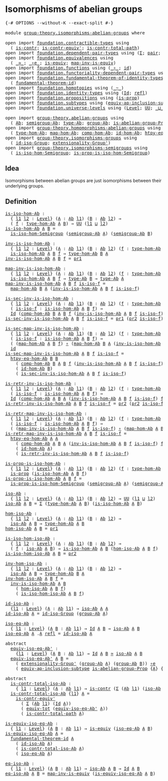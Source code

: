 # Isomorphisms of abelian groups

<pre class="Agda"><a id="43" class="Symbol">{-#</a> <a id="47" class="Keyword">OPTIONS</a> <a id="55" class="Pragma">--without-K</a> <a id="67" class="Pragma">--exact-split</a> <a id="81" class="Symbol">#-}</a>

<a id="86" class="Keyword">module</a> <a id="93" href="group-theory.isomorphisms-abelian-groups.html" class="Module">group-theory.isomorphisms-abelian-groups</a> <a id="134" class="Keyword">where</a>

<a id="141" class="Keyword">open</a> <a id="146" class="Keyword">import</a> <a id="153" href="foundation.contractible-types.html" class="Module">foundation.contractible-types</a> <a id="183" class="Keyword">using</a>
  <a id="191" class="Symbol">(</a> <a id="193" href="foundation-core.contractible-types.html#925" class="Function">is-contr</a><a id="201" class="Symbol">;</a> <a id="203" href="foundation-core.contractible-types.html#3739" class="Function">is-contr-equiv&#39;</a><a id="218" class="Symbol">;</a> <a id="220" href="foundation-core.contractible-types.html#1970" class="Function">is-contr-total-path</a><a id="239" class="Symbol">)</a>
<a id="241" class="Keyword">open</a> <a id="246" class="Keyword">import</a> <a id="253" href="foundation.dependent-pair-types.html" class="Module">foundation.dependent-pair-types</a> <a id="285" class="Keyword">using</a> <a id="291" class="Symbol">(</a><a id="292" href="foundation-core.dependent-pair-types.html#502" class="Record">Σ</a><a id="293" class="Symbol">;</a> <a id="295" href="foundation-core.dependent-pair-types.html#575" class="InductiveConstructor">pair</a><a id="299" class="Symbol">;</a> <a id="301" href="foundation-core.dependent-pair-types.html#592" class="Field">pr1</a><a id="304" class="Symbol">;</a> <a id="306" href="foundation-core.dependent-pair-types.html#604" class="Field">pr2</a><a id="309" class="Symbol">)</a>
<a id="311" class="Keyword">open</a> <a id="316" class="Keyword">import</a> <a id="323" href="foundation.equivalences.html" class="Module">foundation.equivalences</a> <a id="347" class="Keyword">using</a>
  <a id="355" class="Symbol">(</a> <a id="357" href="foundation-core.equivalences.html#1607" class="Function Operator">_≃_</a><a id="360" class="Symbol">;</a> <a id="362" href="foundation-core.equivalences.html#7855" class="Function Operator">_∘e_</a><a id="366" class="Symbol">;</a> <a id="368" href="foundation-core.equivalences.html#1542" class="Function">is-equiv</a><a id="376" class="Symbol">;</a> <a id="378" href="foundation-core.equivalences.html#4173" class="Function">map-inv-is-equiv</a><a id="394" class="Symbol">)</a>
<a id="396" class="Keyword">open</a> <a id="401" class="Keyword">import</a> <a id="408" href="foundation.functions.html" class="Module">foundation.functions</a> <a id="429" class="Keyword">using</a> <a id="435" class="Symbol">(</a><a id="436" href="foundation-core.functions.html#407" class="Function Operator">_∘_</a><a id="439" class="Symbol">;</a> <a id="441" href="foundation-core.functions.html#309" class="Function">id</a><a id="443" class="Symbol">)</a>
<a id="445" class="Keyword">open</a> <a id="450" class="Keyword">import</a> <a id="457" href="foundation.functoriality-dependent-pair-types.html" class="Module">foundation.functoriality-dependent-pair-types</a> <a id="503" class="Keyword">using</a> <a id="509" class="Symbol">(</a><a id="510" href="foundation-core.functoriality-dependent-pair-types.html#6804" class="Function">equiv-tot</a><a id="519" class="Symbol">)</a>
<a id="521" class="Keyword">open</a> <a id="526" class="Keyword">import</a> <a id="533" href="foundation.fundamental-theorem-of-identity-types.html" class="Module">foundation.fundamental-theorem-of-identity-types</a> <a id="582" class="Keyword">using</a>
  <a id="590" class="Symbol">(</a> <a id="592" href="foundation-core.fundamental-theorem-of-identity-types.html#1888" class="Function">fundamental-theorem-id</a><a id="614" class="Symbol">)</a>
<a id="616" class="Keyword">open</a> <a id="621" class="Keyword">import</a> <a id="628" href="foundation.homotopies.html" class="Module">foundation.homotopies</a> <a id="650" class="Keyword">using</a> <a id="656" class="Symbol">(</a><a id="657" href="foundation-core.homotopies.html#467" class="Function Operator">_~_</a><a id="660" class="Symbol">)</a>
<a id="662" class="Keyword">open</a> <a id="667" class="Keyword">import</a> <a id="674" href="foundation.identity-types.html" class="Module">foundation.identity-types</a> <a id="700" class="Keyword">using</a> <a id="706" class="Symbol">(</a><a id="707" href="foundation-core.identity-types.html#641" class="Datatype">Id</a><a id="709" class="Symbol">;</a> <a id="711" href="foundation-core.identity-types.html#694" class="InductiveConstructor">refl</a><a id="715" class="Symbol">)</a>
<a id="717" class="Keyword">open</a> <a id="722" class="Keyword">import</a> <a id="729" href="foundation.propositions.html" class="Module">foundation.propositions</a> <a id="753" class="Keyword">using</a> <a id="759" class="Symbol">(</a><a id="760" href="foundation-core.propositions.html#1246" class="Function">is-prop</a><a id="767" class="Symbol">)</a>
<a id="769" class="Keyword">open</a> <a id="774" class="Keyword">import</a> <a id="781" href="foundation.subtypes.html" class="Module">foundation.subtypes</a> <a id="801" class="Keyword">using</a> <a id="807" class="Symbol">(</a><a id="808" href="foundation-core.subtypes.html#4069" class="Function">equiv-ap-inclusion-subtype</a><a id="834" class="Symbol">)</a>
<a id="836" class="Keyword">open</a> <a id="841" class="Keyword">import</a> <a id="848" href="foundation.universe-levels.html" class="Module">foundation.universe-levels</a> <a id="875" class="Keyword">using</a> <a id="881" class="Symbol">(</a><a id="882" href="Agda.Primitive.html#597" class="Postulate">Level</a><a id="887" class="Symbol">;</a> <a id="889" href="foundation-core.universe-levels.html#222" class="Primitive">UU</a><a id="891" class="Symbol">;</a> <a id="893" href="Agda.Primitive.html#810" class="Primitive Operator">_⊔_</a><a id="896" class="Symbol">)</a>

<a id="899" class="Keyword">open</a> <a id="904" class="Keyword">import</a> <a id="911" href="group-theory.abelian-groups.html" class="Module">group-theory.abelian-groups</a> <a id="939" class="Keyword">using</a>
  <a id="947" class="Symbol">(</a> <a id="949" href="group-theory.abelian-groups.html#2453" class="Function">Ab</a><a id="951" class="Symbol">;</a> <a id="953" href="group-theory.abelian-groups.html#3587" class="Function">semigroup-Ab</a><a id="965" class="Symbol">;</a> <a id="967" href="group-theory.abelian-groups.html#2667" class="Function">type-Ab</a><a id="974" class="Symbol">;</a> <a id="976" href="group-theory.abelian-groups.html#2521" class="Function">group-Ab</a><a id="984" class="Symbol">;</a> <a id="986" href="group-theory.abelian-groups.html#1948" class="Function">is-abelian-group-Prop</a><a id="1007" class="Symbol">)</a>
<a id="1009" class="Keyword">open</a> <a id="1014" class="Keyword">import</a> <a id="1021" href="group-theory.homomorphisms-abelian-groups.html" class="Module">group-theory.homomorphisms-abelian-groups</a> <a id="1063" class="Keyword">using</a>
  <a id="1071" class="Symbol">(</a> <a id="1073" href="group-theory.homomorphisms-abelian-groups.html#1766" class="Function">type-hom-Ab</a><a id="1084" class="Symbol">;</a> <a id="1086" href="group-theory.homomorphisms-abelian-groups.html#1853" class="Function">map-hom-Ab</a><a id="1096" class="Symbol">;</a> <a id="1098" href="group-theory.homomorphisms-abelian-groups.html#4290" class="Function">comp-hom-Ab</a><a id="1109" class="Symbol">;</a> <a id="1111" href="group-theory.homomorphisms-abelian-groups.html#4134" class="Function">id-hom-Ab</a><a id="1120" class="Symbol">;</a> <a id="1122" href="group-theory.homomorphisms-abelian-groups.html#3137" class="Function">htpy-eq-hom-Ab</a><a id="1136" class="Symbol">)</a>
<a id="1138" class="Keyword">open</a> <a id="1143" class="Keyword">import</a> <a id="1150" href="group-theory.isomorphisms-groups.html" class="Module">group-theory.isomorphisms-groups</a> <a id="1183" class="Keyword">using</a>
  <a id="1191" class="Symbol">(</a> <a id="1193" href="group-theory.isomorphisms-groups.html#2647" class="Function">id-iso-Group</a><a id="1205" class="Symbol">;</a> <a id="1207" href="group-theory.isomorphisms-groups.html#3036" class="Function">extensionality-Group&#39;</a><a id="1228" class="Symbol">)</a>
<a id="1230" class="Keyword">open</a> <a id="1235" class="Keyword">import</a> <a id="1242" href="group-theory.isomorphisms-semigroups.html" class="Module">group-theory.isomorphisms-semigroups</a> <a id="1279" class="Keyword">using</a>
  <a id="1287" class="Symbol">(</a> <a id="1289" href="group-theory.isomorphisms-semigroups.html#1983" class="Function">is-iso-hom-Semigroup</a><a id="1309" class="Symbol">;</a> <a id="1311" href="group-theory.isomorphisms-semigroups.html#3620" class="Function">is-prop-is-iso-hom-Semigroup</a><a id="1339" class="Symbol">)</a>
</pre>
## Idea

Isomorphisms between abelian groups are just isomorphisms between their underlying groups.

## Definition

<pre class="Agda"><a id="is-iso-hom-Ab"></a><a id="1470" href="group-theory.isomorphisms-abelian-groups.html#1470" class="Function">is-iso-hom-Ab</a> <a id="1484" class="Symbol">:</a>
  <a id="1488" class="Symbol">{</a> <a id="1490" href="group-theory.isomorphisms-abelian-groups.html#1490" class="Bound">l1</a> <a id="1493" href="group-theory.isomorphisms-abelian-groups.html#1493" class="Bound">l2</a> <a id="1496" class="Symbol">:</a> <a id="1498" href="Agda.Primitive.html#597" class="Postulate">Level</a><a id="1503" class="Symbol">}</a> <a id="1505" class="Symbol">(</a><a id="1506" href="group-theory.isomorphisms-abelian-groups.html#1506" class="Bound">A</a> <a id="1508" class="Symbol">:</a> <a id="1510" href="group-theory.abelian-groups.html#2453" class="Function">Ab</a> <a id="1513" href="group-theory.isomorphisms-abelian-groups.html#1490" class="Bound">l1</a><a id="1515" class="Symbol">)</a> <a id="1517" class="Symbol">(</a><a id="1518" href="group-theory.isomorphisms-abelian-groups.html#1518" class="Bound">B</a> <a id="1520" class="Symbol">:</a> <a id="1522" href="group-theory.abelian-groups.html#2453" class="Function">Ab</a> <a id="1525" href="group-theory.isomorphisms-abelian-groups.html#1493" class="Bound">l2</a><a id="1527" class="Symbol">)</a> <a id="1529" class="Symbol">→</a>
  <a id="1533" class="Symbol">(</a> <a id="1535" href="group-theory.isomorphisms-abelian-groups.html#1535" class="Bound">f</a> <a id="1537" class="Symbol">:</a> <a id="1539" href="group-theory.homomorphisms-abelian-groups.html#1766" class="Function">type-hom-Ab</a> <a id="1551" href="group-theory.isomorphisms-abelian-groups.html#1506" class="Bound">A</a> <a id="1553" href="group-theory.isomorphisms-abelian-groups.html#1518" class="Bound">B</a><a id="1554" class="Symbol">)</a> <a id="1556" class="Symbol">→</a> <a id="1558" href="foundation-core.universe-levels.html#222" class="Primitive">UU</a> <a id="1561" class="Symbol">(</a><a id="1562" href="group-theory.isomorphisms-abelian-groups.html#1490" class="Bound">l1</a> <a id="1565" href="Agda.Primitive.html#810" class="Primitive Operator">⊔</a> <a id="1567" href="group-theory.isomorphisms-abelian-groups.html#1493" class="Bound">l2</a><a id="1569" class="Symbol">)</a>
<a id="1571" href="group-theory.isomorphisms-abelian-groups.html#1470" class="Function">is-iso-hom-Ab</a> <a id="1585" href="group-theory.isomorphisms-abelian-groups.html#1585" class="Bound">A</a> <a id="1587" href="group-theory.isomorphisms-abelian-groups.html#1587" class="Bound">B</a> <a id="1589" class="Symbol">=</a>
  <a id="1593" href="group-theory.isomorphisms-semigroups.html#1983" class="Function">is-iso-hom-Semigroup</a> <a id="1614" class="Symbol">(</a><a id="1615" href="group-theory.abelian-groups.html#3587" class="Function">semigroup-Ab</a> <a id="1628" href="group-theory.isomorphisms-abelian-groups.html#1585" class="Bound">A</a><a id="1629" class="Symbol">)</a> <a id="1631" class="Symbol">(</a><a id="1632" href="group-theory.abelian-groups.html#3587" class="Function">semigroup-Ab</a> <a id="1645" href="group-theory.isomorphisms-abelian-groups.html#1587" class="Bound">B</a><a id="1646" class="Symbol">)</a>

<a id="inv-is-iso-hom-Ab"></a><a id="1649" href="group-theory.isomorphisms-abelian-groups.html#1649" class="Function">inv-is-iso-hom-Ab</a> <a id="1667" class="Symbol">:</a>
  <a id="1671" class="Symbol">{</a> <a id="1673" href="group-theory.isomorphisms-abelian-groups.html#1673" class="Bound">l1</a> <a id="1676" href="group-theory.isomorphisms-abelian-groups.html#1676" class="Bound">l2</a> <a id="1679" class="Symbol">:</a> <a id="1681" href="Agda.Primitive.html#597" class="Postulate">Level</a><a id="1686" class="Symbol">}</a> <a id="1688" class="Symbol">(</a><a id="1689" href="group-theory.isomorphisms-abelian-groups.html#1689" class="Bound">A</a> <a id="1691" class="Symbol">:</a> <a id="1693" href="group-theory.abelian-groups.html#2453" class="Function">Ab</a> <a id="1696" href="group-theory.isomorphisms-abelian-groups.html#1673" class="Bound">l1</a><a id="1698" class="Symbol">)</a> <a id="1700" class="Symbol">(</a><a id="1701" href="group-theory.isomorphisms-abelian-groups.html#1701" class="Bound">B</a> <a id="1703" class="Symbol">:</a> <a id="1705" href="group-theory.abelian-groups.html#2453" class="Function">Ab</a> <a id="1708" href="group-theory.isomorphisms-abelian-groups.html#1676" class="Bound">l2</a><a id="1710" class="Symbol">)</a> <a id="1712" class="Symbol">(</a><a id="1713" href="group-theory.isomorphisms-abelian-groups.html#1713" class="Bound">f</a> <a id="1715" class="Symbol">:</a> <a id="1717" href="group-theory.homomorphisms-abelian-groups.html#1766" class="Function">type-hom-Ab</a> <a id="1729" href="group-theory.isomorphisms-abelian-groups.html#1689" class="Bound">A</a> <a id="1731" href="group-theory.isomorphisms-abelian-groups.html#1701" class="Bound">B</a><a id="1732" class="Symbol">)</a> <a id="1734" class="Symbol">→</a>
  <a id="1738" href="group-theory.isomorphisms-abelian-groups.html#1470" class="Function">is-iso-hom-Ab</a> <a id="1752" href="group-theory.isomorphisms-abelian-groups.html#1689" class="Bound">A</a> <a id="1754" href="group-theory.isomorphisms-abelian-groups.html#1701" class="Bound">B</a> <a id="1756" href="group-theory.isomorphisms-abelian-groups.html#1713" class="Bound">f</a> <a id="1758" class="Symbol">→</a> <a id="1760" href="group-theory.homomorphisms-abelian-groups.html#1766" class="Function">type-hom-Ab</a> <a id="1772" href="group-theory.isomorphisms-abelian-groups.html#1701" class="Bound">B</a> <a id="1774" href="group-theory.isomorphisms-abelian-groups.html#1689" class="Bound">A</a>
<a id="1776" href="group-theory.isomorphisms-abelian-groups.html#1649" class="Function">inv-is-iso-hom-Ab</a> <a id="1794" href="group-theory.isomorphisms-abelian-groups.html#1794" class="Bound">A</a> <a id="1796" href="group-theory.isomorphisms-abelian-groups.html#1796" class="Bound">B</a> <a id="1798" href="group-theory.isomorphisms-abelian-groups.html#1798" class="Bound">f</a> <a id="1800" class="Symbol">=</a> <a id="1802" href="foundation-core.dependent-pair-types.html#592" class="Field">pr1</a>

<a id="map-inv-is-iso-hom-Ab"></a><a id="1807" href="group-theory.isomorphisms-abelian-groups.html#1807" class="Function">map-inv-is-iso-hom-Ab</a> <a id="1829" class="Symbol">:</a>
  <a id="1833" class="Symbol">{</a> <a id="1835" href="group-theory.isomorphisms-abelian-groups.html#1835" class="Bound">l1</a> <a id="1838" href="group-theory.isomorphisms-abelian-groups.html#1838" class="Bound">l2</a> <a id="1841" class="Symbol">:</a> <a id="1843" href="Agda.Primitive.html#597" class="Postulate">Level</a><a id="1848" class="Symbol">}</a> <a id="1850" class="Symbol">(</a><a id="1851" href="group-theory.isomorphisms-abelian-groups.html#1851" class="Bound">A</a> <a id="1853" class="Symbol">:</a> <a id="1855" href="group-theory.abelian-groups.html#2453" class="Function">Ab</a> <a id="1858" href="group-theory.isomorphisms-abelian-groups.html#1835" class="Bound">l1</a><a id="1860" class="Symbol">)</a> <a id="1862" class="Symbol">(</a><a id="1863" href="group-theory.isomorphisms-abelian-groups.html#1863" class="Bound">B</a> <a id="1865" class="Symbol">:</a> <a id="1867" href="group-theory.abelian-groups.html#2453" class="Function">Ab</a> <a id="1870" href="group-theory.isomorphisms-abelian-groups.html#1838" class="Bound">l2</a><a id="1872" class="Symbol">)</a> <a id="1874" class="Symbol">(</a><a id="1875" href="group-theory.isomorphisms-abelian-groups.html#1875" class="Bound">f</a> <a id="1877" class="Symbol">:</a> <a id="1879" href="group-theory.homomorphisms-abelian-groups.html#1766" class="Function">type-hom-Ab</a> <a id="1891" href="group-theory.isomorphisms-abelian-groups.html#1851" class="Bound">A</a> <a id="1893" href="group-theory.isomorphisms-abelian-groups.html#1863" class="Bound">B</a><a id="1894" class="Symbol">)</a> <a id="1896" class="Symbol">→</a>
  <a id="1900" href="group-theory.isomorphisms-abelian-groups.html#1470" class="Function">is-iso-hom-Ab</a> <a id="1914" href="group-theory.isomorphisms-abelian-groups.html#1851" class="Bound">A</a> <a id="1916" href="group-theory.isomorphisms-abelian-groups.html#1863" class="Bound">B</a> <a id="1918" href="group-theory.isomorphisms-abelian-groups.html#1875" class="Bound">f</a> <a id="1920" class="Symbol">→</a> <a id="1922" href="group-theory.abelian-groups.html#2667" class="Function">type-Ab</a> <a id="1930" href="group-theory.isomorphisms-abelian-groups.html#1863" class="Bound">B</a> <a id="1932" class="Symbol">→</a> <a id="1934" href="group-theory.abelian-groups.html#2667" class="Function">type-Ab</a> <a id="1942" href="group-theory.isomorphisms-abelian-groups.html#1851" class="Bound">A</a>
<a id="1944" href="group-theory.isomorphisms-abelian-groups.html#1807" class="Function">map-inv-is-iso-hom-Ab</a> <a id="1966" href="group-theory.isomorphisms-abelian-groups.html#1966" class="Bound">A</a> <a id="1968" href="group-theory.isomorphisms-abelian-groups.html#1968" class="Bound">B</a> <a id="1970" href="group-theory.isomorphisms-abelian-groups.html#1970" class="Bound">f</a> <a id="1972" href="group-theory.isomorphisms-abelian-groups.html#1972" class="Bound">is-iso-f</a> <a id="1981" class="Symbol">=</a>
  <a id="1985" href="group-theory.homomorphisms-abelian-groups.html#1853" class="Function">map-hom-Ab</a> <a id="1996" href="group-theory.isomorphisms-abelian-groups.html#1968" class="Bound">B</a> <a id="1998" href="group-theory.isomorphisms-abelian-groups.html#1966" class="Bound">A</a> <a id="2000" class="Symbol">(</a><a id="2001" href="group-theory.isomorphisms-abelian-groups.html#1649" class="Function">inv-is-iso-hom-Ab</a> <a id="2019" href="group-theory.isomorphisms-abelian-groups.html#1966" class="Bound">A</a> <a id="2021" href="group-theory.isomorphisms-abelian-groups.html#1968" class="Bound">B</a> <a id="2023" href="group-theory.isomorphisms-abelian-groups.html#1970" class="Bound">f</a> <a id="2025" href="group-theory.isomorphisms-abelian-groups.html#1972" class="Bound">is-iso-f</a><a id="2033" class="Symbol">)</a>

<a id="is-sec-inv-is-iso-hom-Ab"></a><a id="2036" href="group-theory.isomorphisms-abelian-groups.html#2036" class="Function">is-sec-inv-is-iso-hom-Ab</a> <a id="2061" class="Symbol">:</a>
  <a id="2065" class="Symbol">{</a> <a id="2067" href="group-theory.isomorphisms-abelian-groups.html#2067" class="Bound">l1</a> <a id="2070" href="group-theory.isomorphisms-abelian-groups.html#2070" class="Bound">l2</a> <a id="2073" class="Symbol">:</a> <a id="2075" href="Agda.Primitive.html#597" class="Postulate">Level</a><a id="2080" class="Symbol">}</a> <a id="2082" class="Symbol">(</a><a id="2083" href="group-theory.isomorphisms-abelian-groups.html#2083" class="Bound">A</a> <a id="2085" class="Symbol">:</a> <a id="2087" href="group-theory.abelian-groups.html#2453" class="Function">Ab</a> <a id="2090" href="group-theory.isomorphisms-abelian-groups.html#2067" class="Bound">l1</a><a id="2092" class="Symbol">)</a> <a id="2094" class="Symbol">(</a><a id="2095" href="group-theory.isomorphisms-abelian-groups.html#2095" class="Bound">B</a> <a id="2097" class="Symbol">:</a> <a id="2099" href="group-theory.abelian-groups.html#2453" class="Function">Ab</a> <a id="2102" href="group-theory.isomorphisms-abelian-groups.html#2070" class="Bound">l2</a><a id="2104" class="Symbol">)</a> <a id="2106" class="Symbol">(</a><a id="2107" href="group-theory.isomorphisms-abelian-groups.html#2107" class="Bound">f</a> <a id="2109" class="Symbol">:</a> <a id="2111" href="group-theory.homomorphisms-abelian-groups.html#1766" class="Function">type-hom-Ab</a> <a id="2123" href="group-theory.isomorphisms-abelian-groups.html#2083" class="Bound">A</a> <a id="2125" href="group-theory.isomorphisms-abelian-groups.html#2095" class="Bound">B</a><a id="2126" class="Symbol">)</a> <a id="2128" class="Symbol">→</a>
  <a id="2132" class="Symbol">(</a> <a id="2134" href="group-theory.isomorphisms-abelian-groups.html#2134" class="Bound">is-iso-f</a> <a id="2143" class="Symbol">:</a> <a id="2145" href="group-theory.isomorphisms-abelian-groups.html#1470" class="Function">is-iso-hom-Ab</a> <a id="2159" href="group-theory.isomorphisms-abelian-groups.html#2083" class="Bound">A</a> <a id="2161" href="group-theory.isomorphisms-abelian-groups.html#2095" class="Bound">B</a> <a id="2163" href="group-theory.isomorphisms-abelian-groups.html#2107" class="Bound">f</a><a id="2164" class="Symbol">)</a> <a id="2166" class="Symbol">→</a>
  <a id="2170" href="foundation-core.identity-types.html#641" class="Datatype">Id</a> <a id="2173" class="Symbol">(</a><a id="2174" href="group-theory.homomorphisms-abelian-groups.html#4290" class="Function">comp-hom-Ab</a> <a id="2186" href="group-theory.isomorphisms-abelian-groups.html#2095" class="Bound">B</a> <a id="2188" href="group-theory.isomorphisms-abelian-groups.html#2083" class="Bound">A</a> <a id="2190" href="group-theory.isomorphisms-abelian-groups.html#2095" class="Bound">B</a> <a id="2192" href="group-theory.isomorphisms-abelian-groups.html#2107" class="Bound">f</a> <a id="2194" class="Symbol">(</a><a id="2195" href="group-theory.isomorphisms-abelian-groups.html#1649" class="Function">inv-is-iso-hom-Ab</a> <a id="2213" href="group-theory.isomorphisms-abelian-groups.html#2083" class="Bound">A</a> <a id="2215" href="group-theory.isomorphisms-abelian-groups.html#2095" class="Bound">B</a> <a id="2217" href="group-theory.isomorphisms-abelian-groups.html#2107" class="Bound">f</a> <a id="2219" href="group-theory.isomorphisms-abelian-groups.html#2134" class="Bound">is-iso-f</a><a id="2227" class="Symbol">))</a> <a id="2230" class="Symbol">(</a><a id="2231" href="group-theory.homomorphisms-abelian-groups.html#4134" class="Function">id-hom-Ab</a> <a id="2241" href="group-theory.isomorphisms-abelian-groups.html#2095" class="Bound">B</a><a id="2242" class="Symbol">)</a>
<a id="2244" href="group-theory.isomorphisms-abelian-groups.html#2036" class="Function">is-sec-inv-is-iso-hom-Ab</a> <a id="2269" href="group-theory.isomorphisms-abelian-groups.html#2269" class="Bound">A</a> <a id="2271" href="group-theory.isomorphisms-abelian-groups.html#2271" class="Bound">B</a> <a id="2273" href="group-theory.isomorphisms-abelian-groups.html#2273" class="Bound">f</a> <a id="2275" href="group-theory.isomorphisms-abelian-groups.html#2275" class="Bound">is-iso-f</a> <a id="2284" class="Symbol">=</a> <a id="2286" href="foundation-core.dependent-pair-types.html#592" class="Field">pr1</a> <a id="2290" class="Symbol">(</a><a id="2291" href="foundation-core.dependent-pair-types.html#604" class="Field">pr2</a> <a id="2295" href="group-theory.isomorphisms-abelian-groups.html#2275" class="Bound">is-iso-f</a><a id="2303" class="Symbol">)</a>

<a id="is-sec-map-inv-is-iso-hom-Ab"></a><a id="2306" href="group-theory.isomorphisms-abelian-groups.html#2306" class="Function">is-sec-map-inv-is-iso-hom-Ab</a> <a id="2335" class="Symbol">:</a>
  <a id="2339" class="Symbol">{</a> <a id="2341" href="group-theory.isomorphisms-abelian-groups.html#2341" class="Bound">l1</a> <a id="2344" href="group-theory.isomorphisms-abelian-groups.html#2344" class="Bound">l2</a> <a id="2347" class="Symbol">:</a> <a id="2349" href="Agda.Primitive.html#597" class="Postulate">Level</a><a id="2354" class="Symbol">}</a> <a id="2356" class="Symbol">(</a><a id="2357" href="group-theory.isomorphisms-abelian-groups.html#2357" class="Bound">A</a> <a id="2359" class="Symbol">:</a> <a id="2361" href="group-theory.abelian-groups.html#2453" class="Function">Ab</a> <a id="2364" href="group-theory.isomorphisms-abelian-groups.html#2341" class="Bound">l1</a><a id="2366" class="Symbol">)</a> <a id="2368" class="Symbol">(</a><a id="2369" href="group-theory.isomorphisms-abelian-groups.html#2369" class="Bound">B</a> <a id="2371" class="Symbol">:</a> <a id="2373" href="group-theory.abelian-groups.html#2453" class="Function">Ab</a> <a id="2376" href="group-theory.isomorphisms-abelian-groups.html#2344" class="Bound">l2</a><a id="2378" class="Symbol">)</a> <a id="2380" class="Symbol">(</a><a id="2381" href="group-theory.isomorphisms-abelian-groups.html#2381" class="Bound">f</a> <a id="2383" class="Symbol">:</a> <a id="2385" href="group-theory.homomorphisms-abelian-groups.html#1766" class="Function">type-hom-Ab</a> <a id="2397" href="group-theory.isomorphisms-abelian-groups.html#2357" class="Bound">A</a> <a id="2399" href="group-theory.isomorphisms-abelian-groups.html#2369" class="Bound">B</a><a id="2400" class="Symbol">)</a> <a id="2402" class="Symbol">→</a>
  <a id="2406" class="Symbol">(</a> <a id="2408" href="group-theory.isomorphisms-abelian-groups.html#2408" class="Bound">is-iso-f</a> <a id="2417" class="Symbol">:</a> <a id="2419" href="group-theory.isomorphisms-abelian-groups.html#1470" class="Function">is-iso-hom-Ab</a> <a id="2433" href="group-theory.isomorphisms-abelian-groups.html#2357" class="Bound">A</a> <a id="2435" href="group-theory.isomorphisms-abelian-groups.html#2369" class="Bound">B</a> <a id="2437" href="group-theory.isomorphisms-abelian-groups.html#2381" class="Bound">f</a><a id="2438" class="Symbol">)</a> <a id="2440" class="Symbol">→</a>
  <a id="2444" class="Symbol">(</a> <a id="2446" class="Symbol">(</a><a id="2447" href="group-theory.homomorphisms-abelian-groups.html#1853" class="Function">map-hom-Ab</a> <a id="2458" href="group-theory.isomorphisms-abelian-groups.html#2357" class="Bound">A</a> <a id="2460" href="group-theory.isomorphisms-abelian-groups.html#2369" class="Bound">B</a> <a id="2462" href="group-theory.isomorphisms-abelian-groups.html#2381" class="Bound">f</a><a id="2463" class="Symbol">)</a> <a id="2465" href="foundation-core.functions.html#407" class="Function Operator">∘</a> <a id="2467" class="Symbol">(</a><a id="2468" href="group-theory.homomorphisms-abelian-groups.html#1853" class="Function">map-hom-Ab</a> <a id="2479" href="group-theory.isomorphisms-abelian-groups.html#2369" class="Bound">B</a> <a id="2481" href="group-theory.isomorphisms-abelian-groups.html#2357" class="Bound">A</a> <a id="2483" class="Symbol">(</a><a id="2484" href="group-theory.isomorphisms-abelian-groups.html#1649" class="Function">inv-is-iso-hom-Ab</a> <a id="2502" href="group-theory.isomorphisms-abelian-groups.html#2357" class="Bound">A</a> <a id="2504" href="group-theory.isomorphisms-abelian-groups.html#2369" class="Bound">B</a> <a id="2506" href="group-theory.isomorphisms-abelian-groups.html#2381" class="Bound">f</a> <a id="2508" href="group-theory.isomorphisms-abelian-groups.html#2408" class="Bound">is-iso-f</a><a id="2516" class="Symbol">)))</a> <a id="2520" href="foundation-core.homotopies.html#467" class="Function Operator">~</a>
  <a id="2524" href="foundation-core.functions.html#309" class="Function">id</a>
<a id="2527" href="group-theory.isomorphisms-abelian-groups.html#2306" class="Function">is-sec-map-inv-is-iso-hom-Ab</a> <a id="2556" href="group-theory.isomorphisms-abelian-groups.html#2556" class="Bound">A</a> <a id="2558" href="group-theory.isomorphisms-abelian-groups.html#2558" class="Bound">B</a> <a id="2560" href="group-theory.isomorphisms-abelian-groups.html#2560" class="Bound">f</a> <a id="2562" href="group-theory.isomorphisms-abelian-groups.html#2562" class="Bound">is-iso-f</a> <a id="2571" class="Symbol">=</a>
  <a id="2575" href="group-theory.homomorphisms-abelian-groups.html#3137" class="Function">htpy-eq-hom-Ab</a> <a id="2590" href="group-theory.isomorphisms-abelian-groups.html#2558" class="Bound">B</a> <a id="2592" href="group-theory.isomorphisms-abelian-groups.html#2558" class="Bound">B</a>
    <a id="2598" class="Symbol">(</a> <a id="2600" href="group-theory.homomorphisms-abelian-groups.html#4290" class="Function">comp-hom-Ab</a> <a id="2612" href="group-theory.isomorphisms-abelian-groups.html#2558" class="Bound">B</a> <a id="2614" href="group-theory.isomorphisms-abelian-groups.html#2556" class="Bound">A</a> <a id="2616" href="group-theory.isomorphisms-abelian-groups.html#2558" class="Bound">B</a> <a id="2618" href="group-theory.isomorphisms-abelian-groups.html#2560" class="Bound">f</a> <a id="2620" class="Symbol">(</a><a id="2621" href="group-theory.isomorphisms-abelian-groups.html#1649" class="Function">inv-is-iso-hom-Ab</a> <a id="2639" href="group-theory.isomorphisms-abelian-groups.html#2556" class="Bound">A</a> <a id="2641" href="group-theory.isomorphisms-abelian-groups.html#2558" class="Bound">B</a> <a id="2643" href="group-theory.isomorphisms-abelian-groups.html#2560" class="Bound">f</a> <a id="2645" href="group-theory.isomorphisms-abelian-groups.html#2562" class="Bound">is-iso-f</a><a id="2653" class="Symbol">))</a>
    <a id="2660" class="Symbol">(</a> <a id="2662" href="group-theory.homomorphisms-abelian-groups.html#4134" class="Function">id-hom-Ab</a> <a id="2672" href="group-theory.isomorphisms-abelian-groups.html#2558" class="Bound">B</a><a id="2673" class="Symbol">)</a>
    <a id="2679" class="Symbol">(</a> <a id="2681" href="group-theory.isomorphisms-abelian-groups.html#2036" class="Function">is-sec-inv-is-iso-hom-Ab</a> <a id="2706" href="group-theory.isomorphisms-abelian-groups.html#2556" class="Bound">A</a> <a id="2708" href="group-theory.isomorphisms-abelian-groups.html#2558" class="Bound">B</a> <a id="2710" href="group-theory.isomorphisms-abelian-groups.html#2560" class="Bound">f</a> <a id="2712" href="group-theory.isomorphisms-abelian-groups.html#2562" class="Bound">is-iso-f</a><a id="2720" class="Symbol">)</a>

<a id="is-retr-inv-is-iso-hom-Ab"></a><a id="2723" href="group-theory.isomorphisms-abelian-groups.html#2723" class="Function">is-retr-inv-is-iso-hom-Ab</a> <a id="2749" class="Symbol">:</a>
  <a id="2753" class="Symbol">{</a> <a id="2755" href="group-theory.isomorphisms-abelian-groups.html#2755" class="Bound">l1</a> <a id="2758" href="group-theory.isomorphisms-abelian-groups.html#2758" class="Bound">l2</a> <a id="2761" class="Symbol">:</a> <a id="2763" href="Agda.Primitive.html#597" class="Postulate">Level</a><a id="2768" class="Symbol">}</a> <a id="2770" class="Symbol">(</a><a id="2771" href="group-theory.isomorphisms-abelian-groups.html#2771" class="Bound">A</a> <a id="2773" class="Symbol">:</a> <a id="2775" href="group-theory.abelian-groups.html#2453" class="Function">Ab</a> <a id="2778" href="group-theory.isomorphisms-abelian-groups.html#2755" class="Bound">l1</a><a id="2780" class="Symbol">)</a> <a id="2782" class="Symbol">(</a><a id="2783" href="group-theory.isomorphisms-abelian-groups.html#2783" class="Bound">B</a> <a id="2785" class="Symbol">:</a> <a id="2787" href="group-theory.abelian-groups.html#2453" class="Function">Ab</a> <a id="2790" href="group-theory.isomorphisms-abelian-groups.html#2758" class="Bound">l2</a><a id="2792" class="Symbol">)</a> <a id="2794" class="Symbol">(</a><a id="2795" href="group-theory.isomorphisms-abelian-groups.html#2795" class="Bound">f</a> <a id="2797" class="Symbol">:</a> <a id="2799" href="group-theory.homomorphisms-abelian-groups.html#1766" class="Function">type-hom-Ab</a> <a id="2811" href="group-theory.isomorphisms-abelian-groups.html#2771" class="Bound">A</a> <a id="2813" href="group-theory.isomorphisms-abelian-groups.html#2783" class="Bound">B</a><a id="2814" class="Symbol">)</a> <a id="2816" class="Symbol">→</a>
  <a id="2820" class="Symbol">(</a> <a id="2822" href="group-theory.isomorphisms-abelian-groups.html#2822" class="Bound">is-iso-f</a> <a id="2831" class="Symbol">:</a> <a id="2833" href="group-theory.isomorphisms-abelian-groups.html#1470" class="Function">is-iso-hom-Ab</a> <a id="2847" href="group-theory.isomorphisms-abelian-groups.html#2771" class="Bound">A</a> <a id="2849" href="group-theory.isomorphisms-abelian-groups.html#2783" class="Bound">B</a> <a id="2851" href="group-theory.isomorphisms-abelian-groups.html#2795" class="Bound">f</a><a id="2852" class="Symbol">)</a> <a id="2854" class="Symbol">→</a>
  <a id="2858" href="foundation-core.identity-types.html#641" class="Datatype">Id</a> <a id="2861" class="Symbol">(</a><a id="2862" href="group-theory.homomorphisms-abelian-groups.html#4290" class="Function">comp-hom-Ab</a> <a id="2874" href="group-theory.isomorphisms-abelian-groups.html#2771" class="Bound">A</a> <a id="2876" href="group-theory.isomorphisms-abelian-groups.html#2783" class="Bound">B</a> <a id="2878" href="group-theory.isomorphisms-abelian-groups.html#2771" class="Bound">A</a> <a id="2880" class="Symbol">(</a><a id="2881" href="group-theory.isomorphisms-abelian-groups.html#1649" class="Function">inv-is-iso-hom-Ab</a> <a id="2899" href="group-theory.isomorphisms-abelian-groups.html#2771" class="Bound">A</a> <a id="2901" href="group-theory.isomorphisms-abelian-groups.html#2783" class="Bound">B</a> <a id="2903" href="group-theory.isomorphisms-abelian-groups.html#2795" class="Bound">f</a> <a id="2905" href="group-theory.isomorphisms-abelian-groups.html#2822" class="Bound">is-iso-f</a><a id="2913" class="Symbol">)</a> <a id="2915" href="group-theory.isomorphisms-abelian-groups.html#2795" class="Bound">f</a><a id="2916" class="Symbol">)</a> <a id="2918" class="Symbol">(</a><a id="2919" href="group-theory.homomorphisms-abelian-groups.html#4134" class="Function">id-hom-Ab</a> <a id="2929" href="group-theory.isomorphisms-abelian-groups.html#2771" class="Bound">A</a><a id="2930" class="Symbol">)</a>
<a id="2932" href="group-theory.isomorphisms-abelian-groups.html#2723" class="Function">is-retr-inv-is-iso-hom-Ab</a> <a id="2958" href="group-theory.isomorphisms-abelian-groups.html#2958" class="Bound">A</a> <a id="2960" href="group-theory.isomorphisms-abelian-groups.html#2960" class="Bound">B</a> <a id="2962" href="group-theory.isomorphisms-abelian-groups.html#2962" class="Bound">f</a> <a id="2964" href="group-theory.isomorphisms-abelian-groups.html#2964" class="Bound">is-iso-f</a> <a id="2973" class="Symbol">=</a> <a id="2975" href="foundation-core.dependent-pair-types.html#604" class="Field">pr2</a> <a id="2979" class="Symbol">(</a><a id="2980" href="foundation-core.dependent-pair-types.html#604" class="Field">pr2</a> <a id="2984" href="group-theory.isomorphisms-abelian-groups.html#2964" class="Bound">is-iso-f</a><a id="2992" class="Symbol">)</a>

<a id="is-retr-map-inv-is-iso-hom-Ab"></a><a id="2995" href="group-theory.isomorphisms-abelian-groups.html#2995" class="Function">is-retr-map-inv-is-iso-hom-Ab</a> <a id="3025" class="Symbol">:</a>
  <a id="3029" class="Symbol">{</a> <a id="3031" href="group-theory.isomorphisms-abelian-groups.html#3031" class="Bound">l1</a> <a id="3034" href="group-theory.isomorphisms-abelian-groups.html#3034" class="Bound">l2</a> <a id="3037" class="Symbol">:</a> <a id="3039" href="Agda.Primitive.html#597" class="Postulate">Level</a><a id="3044" class="Symbol">}</a> <a id="3046" class="Symbol">(</a><a id="3047" href="group-theory.isomorphisms-abelian-groups.html#3047" class="Bound">A</a> <a id="3049" class="Symbol">:</a> <a id="3051" href="group-theory.abelian-groups.html#2453" class="Function">Ab</a> <a id="3054" href="group-theory.isomorphisms-abelian-groups.html#3031" class="Bound">l1</a><a id="3056" class="Symbol">)</a> <a id="3058" class="Symbol">(</a><a id="3059" href="group-theory.isomorphisms-abelian-groups.html#3059" class="Bound">B</a> <a id="3061" class="Symbol">:</a> <a id="3063" href="group-theory.abelian-groups.html#2453" class="Function">Ab</a> <a id="3066" href="group-theory.isomorphisms-abelian-groups.html#3034" class="Bound">l2</a><a id="3068" class="Symbol">)</a> <a id="3070" class="Symbol">(</a><a id="3071" href="group-theory.isomorphisms-abelian-groups.html#3071" class="Bound">f</a> <a id="3073" class="Symbol">:</a> <a id="3075" href="group-theory.homomorphisms-abelian-groups.html#1766" class="Function">type-hom-Ab</a> <a id="3087" href="group-theory.isomorphisms-abelian-groups.html#3047" class="Bound">A</a> <a id="3089" href="group-theory.isomorphisms-abelian-groups.html#3059" class="Bound">B</a><a id="3090" class="Symbol">)</a> <a id="3092" class="Symbol">→</a>
  <a id="3096" class="Symbol">(</a> <a id="3098" href="group-theory.isomorphisms-abelian-groups.html#3098" class="Bound">is-iso-f</a> <a id="3107" class="Symbol">:</a> <a id="3109" href="group-theory.isomorphisms-abelian-groups.html#1470" class="Function">is-iso-hom-Ab</a> <a id="3123" href="group-theory.isomorphisms-abelian-groups.html#3047" class="Bound">A</a> <a id="3125" href="group-theory.isomorphisms-abelian-groups.html#3059" class="Bound">B</a> <a id="3127" href="group-theory.isomorphisms-abelian-groups.html#3071" class="Bound">f</a><a id="3128" class="Symbol">)</a> <a id="3130" class="Symbol">→</a>
  <a id="3134" class="Symbol">(</a> <a id="3136" class="Symbol">(</a><a id="3137" href="group-theory.isomorphisms-abelian-groups.html#1807" class="Function">map-inv-is-iso-hom-Ab</a> <a id="3159" href="group-theory.isomorphisms-abelian-groups.html#3047" class="Bound">A</a> <a id="3161" href="group-theory.isomorphisms-abelian-groups.html#3059" class="Bound">B</a> <a id="3163" href="group-theory.isomorphisms-abelian-groups.html#3071" class="Bound">f</a> <a id="3165" href="group-theory.isomorphisms-abelian-groups.html#3098" class="Bound">is-iso-f</a><a id="3173" class="Symbol">)</a> <a id="3175" href="foundation-core.functions.html#407" class="Function Operator">∘</a> <a id="3177" class="Symbol">(</a><a id="3178" href="group-theory.homomorphisms-abelian-groups.html#1853" class="Function">map-hom-Ab</a> <a id="3189" href="group-theory.isomorphisms-abelian-groups.html#3047" class="Bound">A</a> <a id="3191" href="group-theory.isomorphisms-abelian-groups.html#3059" class="Bound">B</a> <a id="3193" href="group-theory.isomorphisms-abelian-groups.html#3071" class="Bound">f</a><a id="3194" class="Symbol">))</a> <a id="3197" href="foundation-core.homotopies.html#467" class="Function Operator">~</a> <a id="3199" href="foundation-core.functions.html#309" class="Function">id</a>
<a id="3202" href="group-theory.isomorphisms-abelian-groups.html#2995" class="Function">is-retr-map-inv-is-iso-hom-Ab</a> <a id="3232" href="group-theory.isomorphisms-abelian-groups.html#3232" class="Bound">A</a> <a id="3234" href="group-theory.isomorphisms-abelian-groups.html#3234" class="Bound">B</a> <a id="3236" href="group-theory.isomorphisms-abelian-groups.html#3236" class="Bound">f</a> <a id="3238" href="group-theory.isomorphisms-abelian-groups.html#3238" class="Bound">is-iso-f</a> <a id="3247" class="Symbol">=</a>
  <a id="3251" href="group-theory.homomorphisms-abelian-groups.html#3137" class="Function">htpy-eq-hom-Ab</a> <a id="3266" href="group-theory.isomorphisms-abelian-groups.html#3232" class="Bound">A</a> <a id="3268" href="group-theory.isomorphisms-abelian-groups.html#3232" class="Bound">A</a>
    <a id="3274" class="Symbol">(</a> <a id="3276" href="group-theory.homomorphisms-abelian-groups.html#4290" class="Function">comp-hom-Ab</a> <a id="3288" href="group-theory.isomorphisms-abelian-groups.html#3232" class="Bound">A</a> <a id="3290" href="group-theory.isomorphisms-abelian-groups.html#3234" class="Bound">B</a> <a id="3292" href="group-theory.isomorphisms-abelian-groups.html#3232" class="Bound">A</a> <a id="3294" class="Symbol">(</a><a id="3295" href="group-theory.isomorphisms-abelian-groups.html#1649" class="Function">inv-is-iso-hom-Ab</a> <a id="3313" href="group-theory.isomorphisms-abelian-groups.html#3232" class="Bound">A</a> <a id="3315" href="group-theory.isomorphisms-abelian-groups.html#3234" class="Bound">B</a> <a id="3317" href="group-theory.isomorphisms-abelian-groups.html#3236" class="Bound">f</a> <a id="3319" href="group-theory.isomorphisms-abelian-groups.html#3238" class="Bound">is-iso-f</a><a id="3327" class="Symbol">)</a> <a id="3329" href="group-theory.isomorphisms-abelian-groups.html#3236" class="Bound">f</a><a id="3330" class="Symbol">)</a>
    <a id="3336" class="Symbol">(</a> <a id="3338" href="group-theory.homomorphisms-abelian-groups.html#4134" class="Function">id-hom-Ab</a> <a id="3348" href="group-theory.isomorphisms-abelian-groups.html#3232" class="Bound">A</a><a id="3349" class="Symbol">)</a>
    <a id="3355" class="Symbol">(</a> <a id="3357" href="group-theory.isomorphisms-abelian-groups.html#2723" class="Function">is-retr-inv-is-iso-hom-Ab</a> <a id="3383" href="group-theory.isomorphisms-abelian-groups.html#3232" class="Bound">A</a> <a id="3385" href="group-theory.isomorphisms-abelian-groups.html#3234" class="Bound">B</a> <a id="3387" href="group-theory.isomorphisms-abelian-groups.html#3236" class="Bound">f</a> <a id="3389" href="group-theory.isomorphisms-abelian-groups.html#3238" class="Bound">is-iso-f</a><a id="3397" class="Symbol">)</a>

<a id="is-prop-is-iso-hom-Ab"></a><a id="3400" href="group-theory.isomorphisms-abelian-groups.html#3400" class="Function">is-prop-is-iso-hom-Ab</a> <a id="3422" class="Symbol">:</a>
  <a id="3426" class="Symbol">{</a> <a id="3428" href="group-theory.isomorphisms-abelian-groups.html#3428" class="Bound">l1</a> <a id="3431" href="group-theory.isomorphisms-abelian-groups.html#3431" class="Bound">l2</a> <a id="3434" class="Symbol">:</a> <a id="3436" href="Agda.Primitive.html#597" class="Postulate">Level</a><a id="3441" class="Symbol">}</a> <a id="3443" class="Symbol">(</a><a id="3444" href="group-theory.isomorphisms-abelian-groups.html#3444" class="Bound">A</a> <a id="3446" class="Symbol">:</a> <a id="3448" href="group-theory.abelian-groups.html#2453" class="Function">Ab</a> <a id="3451" href="group-theory.isomorphisms-abelian-groups.html#3428" class="Bound">l1</a><a id="3453" class="Symbol">)</a> <a id="3455" class="Symbol">(</a><a id="3456" href="group-theory.isomorphisms-abelian-groups.html#3456" class="Bound">B</a> <a id="3458" class="Symbol">:</a> <a id="3460" href="group-theory.abelian-groups.html#2453" class="Function">Ab</a> <a id="3463" href="group-theory.isomorphisms-abelian-groups.html#3431" class="Bound">l2</a><a id="3465" class="Symbol">)</a> <a id="3467" class="Symbol">(</a><a id="3468" href="group-theory.isomorphisms-abelian-groups.html#3468" class="Bound">f</a> <a id="3470" class="Symbol">:</a> <a id="3472" href="group-theory.homomorphisms-abelian-groups.html#1766" class="Function">type-hom-Ab</a> <a id="3484" href="group-theory.isomorphisms-abelian-groups.html#3444" class="Bound">A</a> <a id="3486" href="group-theory.isomorphisms-abelian-groups.html#3456" class="Bound">B</a><a id="3487" class="Symbol">)</a> <a id="3489" class="Symbol">→</a>
  <a id="3493" href="foundation-core.propositions.html#1246" class="Function">is-prop</a> <a id="3501" class="Symbol">(</a><a id="3502" href="group-theory.isomorphisms-abelian-groups.html#1470" class="Function">is-iso-hom-Ab</a> <a id="3516" href="group-theory.isomorphisms-abelian-groups.html#3444" class="Bound">A</a> <a id="3518" href="group-theory.isomorphisms-abelian-groups.html#3456" class="Bound">B</a> <a id="3520" href="group-theory.isomorphisms-abelian-groups.html#3468" class="Bound">f</a><a id="3521" class="Symbol">)</a>
<a id="3523" href="group-theory.isomorphisms-abelian-groups.html#3400" class="Function">is-prop-is-iso-hom-Ab</a> <a id="3545" href="group-theory.isomorphisms-abelian-groups.html#3545" class="Bound">A</a> <a id="3547" href="group-theory.isomorphisms-abelian-groups.html#3547" class="Bound">B</a> <a id="3549" href="group-theory.isomorphisms-abelian-groups.html#3549" class="Bound">f</a> <a id="3551" class="Symbol">=</a>
  <a id="3555" href="group-theory.isomorphisms-semigroups.html#3620" class="Function">is-prop-is-iso-hom-Semigroup</a> <a id="3584" class="Symbol">(</a><a id="3585" href="group-theory.abelian-groups.html#3587" class="Function">semigroup-Ab</a> <a id="3598" href="group-theory.isomorphisms-abelian-groups.html#3545" class="Bound">A</a><a id="3599" class="Symbol">)</a> <a id="3601" class="Symbol">(</a><a id="3602" href="group-theory.abelian-groups.html#3587" class="Function">semigroup-Ab</a> <a id="3615" href="group-theory.isomorphisms-abelian-groups.html#3547" class="Bound">B</a><a id="3616" class="Symbol">)</a> <a id="3618" href="group-theory.isomorphisms-abelian-groups.html#3549" class="Bound">f</a>

<a id="iso-Ab"></a><a id="3621" href="group-theory.isomorphisms-abelian-groups.html#3621" class="Function">iso-Ab</a> <a id="3628" class="Symbol">:</a>
  <a id="3632" class="Symbol">{</a> <a id="3634" href="group-theory.isomorphisms-abelian-groups.html#3634" class="Bound">l1</a> <a id="3637" href="group-theory.isomorphisms-abelian-groups.html#3637" class="Bound">l2</a> <a id="3640" class="Symbol">:</a> <a id="3642" href="Agda.Primitive.html#597" class="Postulate">Level</a><a id="3647" class="Symbol">}</a> <a id="3649" class="Symbol">(</a><a id="3650" href="group-theory.isomorphisms-abelian-groups.html#3650" class="Bound">A</a> <a id="3652" class="Symbol">:</a> <a id="3654" href="group-theory.abelian-groups.html#2453" class="Function">Ab</a> <a id="3657" href="group-theory.isomorphisms-abelian-groups.html#3634" class="Bound">l1</a><a id="3659" class="Symbol">)</a> <a id="3661" class="Symbol">(</a><a id="3662" href="group-theory.isomorphisms-abelian-groups.html#3662" class="Bound">B</a> <a id="3664" class="Symbol">:</a> <a id="3666" href="group-theory.abelian-groups.html#2453" class="Function">Ab</a> <a id="3669" href="group-theory.isomorphisms-abelian-groups.html#3637" class="Bound">l2</a><a id="3671" class="Symbol">)</a> <a id="3673" class="Symbol">→</a> <a id="3675" href="foundation-core.universe-levels.html#222" class="Primitive">UU</a> <a id="3678" class="Symbol">(</a><a id="3679" href="group-theory.isomorphisms-abelian-groups.html#3634" class="Bound">l1</a> <a id="3682" href="Agda.Primitive.html#810" class="Primitive Operator">⊔</a> <a id="3684" href="group-theory.isomorphisms-abelian-groups.html#3637" class="Bound">l2</a><a id="3686" class="Symbol">)</a>
<a id="3688" href="group-theory.isomorphisms-abelian-groups.html#3621" class="Function">iso-Ab</a> <a id="3695" href="group-theory.isomorphisms-abelian-groups.html#3695" class="Bound">A</a> <a id="3697" href="group-theory.isomorphisms-abelian-groups.html#3697" class="Bound">B</a> <a id="3699" class="Symbol">=</a> <a id="3701" href="foundation-core.dependent-pair-types.html#502" class="Record">Σ</a> <a id="3703" class="Symbol">(</a><a id="3704" href="group-theory.homomorphisms-abelian-groups.html#1766" class="Function">type-hom-Ab</a> <a id="3716" href="group-theory.isomorphisms-abelian-groups.html#3695" class="Bound">A</a> <a id="3718" href="group-theory.isomorphisms-abelian-groups.html#3697" class="Bound">B</a><a id="3719" class="Symbol">)</a> <a id="3721" class="Symbol">(</a><a id="3722" href="group-theory.isomorphisms-abelian-groups.html#1470" class="Function">is-iso-hom-Ab</a> <a id="3736" href="group-theory.isomorphisms-abelian-groups.html#3695" class="Bound">A</a> <a id="3738" href="group-theory.isomorphisms-abelian-groups.html#3697" class="Bound">B</a><a id="3739" class="Symbol">)</a>

<a id="hom-iso-Ab"></a><a id="3742" href="group-theory.isomorphisms-abelian-groups.html#3742" class="Function">hom-iso-Ab</a> <a id="3753" class="Symbol">:</a>
  <a id="3757" class="Symbol">{</a> <a id="3759" href="group-theory.isomorphisms-abelian-groups.html#3759" class="Bound">l1</a> <a id="3762" href="group-theory.isomorphisms-abelian-groups.html#3762" class="Bound">l2</a> <a id="3765" class="Symbol">:</a> <a id="3767" href="Agda.Primitive.html#597" class="Postulate">Level</a><a id="3772" class="Symbol">}</a> <a id="3774" class="Symbol">(</a><a id="3775" href="group-theory.isomorphisms-abelian-groups.html#3775" class="Bound">A</a> <a id="3777" class="Symbol">:</a> <a id="3779" href="group-theory.abelian-groups.html#2453" class="Function">Ab</a> <a id="3782" href="group-theory.isomorphisms-abelian-groups.html#3759" class="Bound">l1</a><a id="3784" class="Symbol">)</a> <a id="3786" class="Symbol">(</a><a id="3787" href="group-theory.isomorphisms-abelian-groups.html#3787" class="Bound">B</a> <a id="3789" class="Symbol">:</a> <a id="3791" href="group-theory.abelian-groups.html#2453" class="Function">Ab</a> <a id="3794" href="group-theory.isomorphisms-abelian-groups.html#3762" class="Bound">l2</a><a id="3796" class="Symbol">)</a> <a id="3798" class="Symbol">→</a>
  <a id="3802" href="group-theory.isomorphisms-abelian-groups.html#3621" class="Function">iso-Ab</a> <a id="3809" href="group-theory.isomorphisms-abelian-groups.html#3775" class="Bound">A</a> <a id="3811" href="group-theory.isomorphisms-abelian-groups.html#3787" class="Bound">B</a> <a id="3813" class="Symbol">→</a> <a id="3815" href="group-theory.homomorphisms-abelian-groups.html#1766" class="Function">type-hom-Ab</a> <a id="3827" href="group-theory.isomorphisms-abelian-groups.html#3775" class="Bound">A</a> <a id="3829" href="group-theory.isomorphisms-abelian-groups.html#3787" class="Bound">B</a>
<a id="3831" href="group-theory.isomorphisms-abelian-groups.html#3742" class="Function">hom-iso-Ab</a> <a id="3842" href="group-theory.isomorphisms-abelian-groups.html#3842" class="Bound">A</a> <a id="3844" href="group-theory.isomorphisms-abelian-groups.html#3844" class="Bound">B</a> <a id="3846" class="Symbol">=</a> <a id="3848" href="foundation-core.dependent-pair-types.html#592" class="Field">pr1</a>

<a id="is-iso-hom-iso-Ab"></a><a id="3853" href="group-theory.isomorphisms-abelian-groups.html#3853" class="Function">is-iso-hom-iso-Ab</a> <a id="3871" class="Symbol">:</a>
  <a id="3875" class="Symbol">{</a> <a id="3877" href="group-theory.isomorphisms-abelian-groups.html#3877" class="Bound">l1</a> <a id="3880" href="group-theory.isomorphisms-abelian-groups.html#3880" class="Bound">l2</a> <a id="3883" class="Symbol">:</a> <a id="3885" href="Agda.Primitive.html#597" class="Postulate">Level</a><a id="3890" class="Symbol">}</a> <a id="3892" class="Symbol">(</a><a id="3893" href="group-theory.isomorphisms-abelian-groups.html#3893" class="Bound">A</a> <a id="3895" class="Symbol">:</a> <a id="3897" href="group-theory.abelian-groups.html#2453" class="Function">Ab</a> <a id="3900" href="group-theory.isomorphisms-abelian-groups.html#3877" class="Bound">l1</a><a id="3902" class="Symbol">)</a> <a id="3904" class="Symbol">(</a><a id="3905" href="group-theory.isomorphisms-abelian-groups.html#3905" class="Bound">B</a> <a id="3907" class="Symbol">:</a> <a id="3909" href="group-theory.abelian-groups.html#2453" class="Function">Ab</a> <a id="3912" href="group-theory.isomorphisms-abelian-groups.html#3880" class="Bound">l2</a><a id="3914" class="Symbol">)</a> <a id="3916" class="Symbol">→</a>
  <a id="3920" class="Symbol">(</a> <a id="3922" href="group-theory.isomorphisms-abelian-groups.html#3922" class="Bound">f</a> <a id="3924" class="Symbol">:</a> <a id="3926" href="group-theory.isomorphisms-abelian-groups.html#3621" class="Function">iso-Ab</a> <a id="3933" href="group-theory.isomorphisms-abelian-groups.html#3893" class="Bound">A</a> <a id="3935" href="group-theory.isomorphisms-abelian-groups.html#3905" class="Bound">B</a><a id="3936" class="Symbol">)</a> <a id="3938" class="Symbol">→</a> <a id="3940" href="group-theory.isomorphisms-abelian-groups.html#1470" class="Function">is-iso-hom-Ab</a> <a id="3954" href="group-theory.isomorphisms-abelian-groups.html#3893" class="Bound">A</a> <a id="3956" href="group-theory.isomorphisms-abelian-groups.html#3905" class="Bound">B</a> <a id="3958" class="Symbol">(</a><a id="3959" href="group-theory.isomorphisms-abelian-groups.html#3742" class="Function">hom-iso-Ab</a> <a id="3970" href="group-theory.isomorphisms-abelian-groups.html#3893" class="Bound">A</a> <a id="3972" href="group-theory.isomorphisms-abelian-groups.html#3905" class="Bound">B</a> <a id="3974" href="group-theory.isomorphisms-abelian-groups.html#3922" class="Bound">f</a><a id="3975" class="Symbol">)</a>
<a id="3977" href="group-theory.isomorphisms-abelian-groups.html#3853" class="Function">is-iso-hom-iso-Ab</a> <a id="3995" href="group-theory.isomorphisms-abelian-groups.html#3995" class="Bound">A</a> <a id="3997" href="group-theory.isomorphisms-abelian-groups.html#3997" class="Bound">B</a> <a id="3999" class="Symbol">=</a> <a id="4001" href="foundation-core.dependent-pair-types.html#604" class="Field">pr2</a>

<a id="inv-hom-iso-Ab"></a><a id="4006" href="group-theory.isomorphisms-abelian-groups.html#4006" class="Function">inv-hom-iso-Ab</a> <a id="4021" class="Symbol">:</a>
  <a id="4025" class="Symbol">{</a> <a id="4027" href="group-theory.isomorphisms-abelian-groups.html#4027" class="Bound">l1</a> <a id="4030" href="group-theory.isomorphisms-abelian-groups.html#4030" class="Bound">l2</a> <a id="4033" class="Symbol">:</a> <a id="4035" href="Agda.Primitive.html#597" class="Postulate">Level</a><a id="4040" class="Symbol">}</a> <a id="4042" class="Symbol">(</a><a id="4043" href="group-theory.isomorphisms-abelian-groups.html#4043" class="Bound">A</a> <a id="4045" class="Symbol">:</a> <a id="4047" href="group-theory.abelian-groups.html#2453" class="Function">Ab</a> <a id="4050" href="group-theory.isomorphisms-abelian-groups.html#4027" class="Bound">l1</a><a id="4052" class="Symbol">)</a> <a id="4054" class="Symbol">(</a><a id="4055" href="group-theory.isomorphisms-abelian-groups.html#4055" class="Bound">B</a> <a id="4057" class="Symbol">:</a> <a id="4059" href="group-theory.abelian-groups.html#2453" class="Function">Ab</a> <a id="4062" href="group-theory.isomorphisms-abelian-groups.html#4030" class="Bound">l2</a><a id="4064" class="Symbol">)</a> <a id="4066" class="Symbol">→</a>
  <a id="4070" href="group-theory.isomorphisms-abelian-groups.html#3621" class="Function">iso-Ab</a> <a id="4077" href="group-theory.isomorphisms-abelian-groups.html#4043" class="Bound">A</a> <a id="4079" href="group-theory.isomorphisms-abelian-groups.html#4055" class="Bound">B</a> <a id="4081" class="Symbol">→</a> <a id="4083" href="group-theory.homomorphisms-abelian-groups.html#1766" class="Function">type-hom-Ab</a> <a id="4095" href="group-theory.isomorphisms-abelian-groups.html#4055" class="Bound">B</a> <a id="4097" href="group-theory.isomorphisms-abelian-groups.html#4043" class="Bound">A</a>
<a id="4099" href="group-theory.isomorphisms-abelian-groups.html#4006" class="Function">inv-hom-iso-Ab</a> <a id="4114" href="group-theory.isomorphisms-abelian-groups.html#4114" class="Bound">A</a> <a id="4116" href="group-theory.isomorphisms-abelian-groups.html#4116" class="Bound">B</a> <a id="4118" href="group-theory.isomorphisms-abelian-groups.html#4118" class="Bound">f</a> <a id="4120" class="Symbol">=</a>
  <a id="4124" href="group-theory.isomorphisms-abelian-groups.html#1649" class="Function">inv-is-iso-hom-Ab</a> <a id="4142" href="group-theory.isomorphisms-abelian-groups.html#4114" class="Bound">A</a> <a id="4144" href="group-theory.isomorphisms-abelian-groups.html#4116" class="Bound">B</a>
    <a id="4150" class="Symbol">(</a> <a id="4152" href="group-theory.isomorphisms-abelian-groups.html#3742" class="Function">hom-iso-Ab</a> <a id="4163" href="group-theory.isomorphisms-abelian-groups.html#4114" class="Bound">A</a> <a id="4165" href="group-theory.isomorphisms-abelian-groups.html#4116" class="Bound">B</a> <a id="4167" href="group-theory.isomorphisms-abelian-groups.html#4118" class="Bound">f</a><a id="4168" class="Symbol">)</a>
    <a id="4174" class="Symbol">(</a> <a id="4176" href="group-theory.isomorphisms-abelian-groups.html#3853" class="Function">is-iso-hom-iso-Ab</a> <a id="4194" href="group-theory.isomorphisms-abelian-groups.html#4114" class="Bound">A</a> <a id="4196" href="group-theory.isomorphisms-abelian-groups.html#4116" class="Bound">B</a> <a id="4198" href="group-theory.isomorphisms-abelian-groups.html#4118" class="Bound">f</a><a id="4199" class="Symbol">)</a>

<a id="id-iso-Ab"></a><a id="4202" href="group-theory.isomorphisms-abelian-groups.html#4202" class="Function">id-iso-Ab</a> <a id="4212" class="Symbol">:</a>
  <a id="4216" class="Symbol">{</a><a id="4217" href="group-theory.isomorphisms-abelian-groups.html#4217" class="Bound">l1</a> <a id="4220" class="Symbol">:</a> <a id="4222" href="Agda.Primitive.html#597" class="Postulate">Level</a><a id="4227" class="Symbol">}</a> <a id="4229" class="Symbol">(</a><a id="4230" href="group-theory.isomorphisms-abelian-groups.html#4230" class="Bound">A</a> <a id="4232" class="Symbol">:</a> <a id="4234" href="group-theory.abelian-groups.html#2453" class="Function">Ab</a> <a id="4237" href="group-theory.isomorphisms-abelian-groups.html#4217" class="Bound">l1</a><a id="4239" class="Symbol">)</a> <a id="4241" class="Symbol">→</a> <a id="4243" href="group-theory.isomorphisms-abelian-groups.html#3621" class="Function">iso-Ab</a> <a id="4250" href="group-theory.isomorphisms-abelian-groups.html#4230" class="Bound">A</a> <a id="4252" href="group-theory.isomorphisms-abelian-groups.html#4230" class="Bound">A</a>
<a id="4254" href="group-theory.isomorphisms-abelian-groups.html#4202" class="Function">id-iso-Ab</a> <a id="4264" href="group-theory.isomorphisms-abelian-groups.html#4264" class="Bound">A</a> <a id="4266" class="Symbol">=</a> <a id="4268" href="group-theory.isomorphisms-groups.html#2647" class="Function">id-iso-Group</a> <a id="4281" class="Symbol">(</a><a id="4282" href="group-theory.abelian-groups.html#2521" class="Function">group-Ab</a> <a id="4291" href="group-theory.isomorphisms-abelian-groups.html#4264" class="Bound">A</a><a id="4292" class="Symbol">)</a>

<a id="iso-eq-Ab"></a><a id="4295" href="group-theory.isomorphisms-abelian-groups.html#4295" class="Function">iso-eq-Ab</a> <a id="4305" class="Symbol">:</a>
  <a id="4309" class="Symbol">{</a> <a id="4311" href="group-theory.isomorphisms-abelian-groups.html#4311" class="Bound">l1</a> <a id="4314" class="Symbol">:</a> <a id="4316" href="Agda.Primitive.html#597" class="Postulate">Level</a><a id="4321" class="Symbol">}</a> <a id="4323" class="Symbol">(</a><a id="4324" href="group-theory.isomorphisms-abelian-groups.html#4324" class="Bound">A</a> <a id="4326" href="group-theory.isomorphisms-abelian-groups.html#4326" class="Bound">B</a> <a id="4328" class="Symbol">:</a> <a id="4330" href="group-theory.abelian-groups.html#2453" class="Function">Ab</a> <a id="4333" href="group-theory.isomorphisms-abelian-groups.html#4311" class="Bound">l1</a><a id="4335" class="Symbol">)</a> <a id="4337" class="Symbol">→</a> <a id="4339" href="foundation-core.identity-types.html#641" class="Datatype">Id</a> <a id="4342" href="group-theory.isomorphisms-abelian-groups.html#4324" class="Bound">A</a> <a id="4344" href="group-theory.isomorphisms-abelian-groups.html#4326" class="Bound">B</a> <a id="4346" class="Symbol">→</a> <a id="4348" href="group-theory.isomorphisms-abelian-groups.html#3621" class="Function">iso-Ab</a> <a id="4355" href="group-theory.isomorphisms-abelian-groups.html#4324" class="Bound">A</a> <a id="4357" href="group-theory.isomorphisms-abelian-groups.html#4326" class="Bound">B</a>
<a id="4359" href="group-theory.isomorphisms-abelian-groups.html#4295" class="Function">iso-eq-Ab</a> <a id="4369" href="group-theory.isomorphisms-abelian-groups.html#4369" class="Bound">A</a> <a id="4371" class="DottedPattern Symbol">.</a><a id="4372" href="group-theory.isomorphisms-abelian-groups.html#4369" class="DottedPattern Bound">A</a> <a id="4374" href="foundation-core.identity-types.html#694" class="InductiveConstructor">refl</a> <a id="4379" class="Symbol">=</a> <a id="4381" href="group-theory.isomorphisms-abelian-groups.html#4202" class="Function">id-iso-Ab</a> <a id="4391" href="group-theory.isomorphisms-abelian-groups.html#4369" class="Bound">A</a>

<a id="4394" class="Keyword">abstract</a>
  <a id="equiv-iso-eq-Ab&#39;"></a><a id="4405" href="group-theory.isomorphisms-abelian-groups.html#4405" class="Function">equiv-iso-eq-Ab&#39;</a> <a id="4422" class="Symbol">:</a>
    <a id="4428" class="Symbol">{</a><a id="4429" href="group-theory.isomorphisms-abelian-groups.html#4429" class="Bound">l1</a> <a id="4432" class="Symbol">:</a> <a id="4434" href="Agda.Primitive.html#597" class="Postulate">Level</a><a id="4439" class="Symbol">}</a> <a id="4441" class="Symbol">(</a><a id="4442" href="group-theory.isomorphisms-abelian-groups.html#4442" class="Bound">A</a> <a id="4444" href="group-theory.isomorphisms-abelian-groups.html#4444" class="Bound">B</a> <a id="4446" class="Symbol">:</a> <a id="4448" href="group-theory.abelian-groups.html#2453" class="Function">Ab</a> <a id="4451" href="group-theory.isomorphisms-abelian-groups.html#4429" class="Bound">l1</a><a id="4453" class="Symbol">)</a> <a id="4455" class="Symbol">→</a> <a id="4457" href="foundation-core.identity-types.html#641" class="Datatype">Id</a> <a id="4460" href="group-theory.isomorphisms-abelian-groups.html#4442" class="Bound">A</a> <a id="4462" href="group-theory.isomorphisms-abelian-groups.html#4444" class="Bound">B</a> <a id="4464" href="foundation-core.equivalences.html#1607" class="Function Operator">≃</a> <a id="4466" href="group-theory.isomorphisms-abelian-groups.html#3621" class="Function">iso-Ab</a> <a id="4473" href="group-theory.isomorphisms-abelian-groups.html#4442" class="Bound">A</a> <a id="4475" href="group-theory.isomorphisms-abelian-groups.html#4444" class="Bound">B</a>
  <a id="4479" href="group-theory.isomorphisms-abelian-groups.html#4405" class="Function">equiv-iso-eq-Ab&#39;</a> <a id="4496" href="group-theory.isomorphisms-abelian-groups.html#4496" class="Bound">A</a> <a id="4498" href="group-theory.isomorphisms-abelian-groups.html#4498" class="Bound">B</a> <a id="4500" class="Symbol">=</a>
    <a id="4506" class="Symbol">(</a> <a id="4508" href="group-theory.isomorphisms-groups.html#3036" class="Function">extensionality-Group&#39;</a> <a id="4530" class="Symbol">(</a><a id="4531" href="group-theory.abelian-groups.html#2521" class="Function">group-Ab</a> <a id="4540" href="group-theory.isomorphisms-abelian-groups.html#4496" class="Bound">A</a><a id="4541" class="Symbol">)</a> <a id="4543" class="Symbol">(</a><a id="4544" href="group-theory.abelian-groups.html#2521" class="Function">group-Ab</a> <a id="4553" href="group-theory.isomorphisms-abelian-groups.html#4498" class="Bound">B</a><a id="4554" class="Symbol">))</a> <a id="4557" href="foundation-core.equivalences.html#7855" class="Function Operator">∘e</a>
    <a id="4564" class="Symbol">(</a> <a id="4566" href="foundation-core.subtypes.html#4069" class="Function">equiv-ap-inclusion-subtype</a> <a id="4593" href="group-theory.abelian-groups.html#1948" class="Function">is-abelian-group-Prop</a> <a id="4615" class="Symbol">{</a><a id="4616" href="group-theory.isomorphisms-abelian-groups.html#4496" class="Bound">A</a><a id="4617" class="Symbol">}</a> <a id="4619" class="Symbol">{</a><a id="4620" href="group-theory.isomorphisms-abelian-groups.html#4498" class="Bound">B</a><a id="4621" class="Symbol">})</a>

<a id="4625" class="Keyword">abstract</a>
  <a id="is-contr-total-iso-Ab"></a><a id="4636" href="group-theory.isomorphisms-abelian-groups.html#4636" class="Function">is-contr-total-iso-Ab</a> <a id="4658" class="Symbol">:</a>
    <a id="4664" class="Symbol">{</a> <a id="4666" href="group-theory.isomorphisms-abelian-groups.html#4666" class="Bound">l1</a> <a id="4669" class="Symbol">:</a> <a id="4671" href="Agda.Primitive.html#597" class="Postulate">Level</a><a id="4676" class="Symbol">}</a> <a id="4678" class="Symbol">(</a><a id="4679" href="group-theory.isomorphisms-abelian-groups.html#4679" class="Bound">A</a> <a id="4681" class="Symbol">:</a> <a id="4683" href="group-theory.abelian-groups.html#2453" class="Function">Ab</a> <a id="4686" href="group-theory.isomorphisms-abelian-groups.html#4666" class="Bound">l1</a><a id="4688" class="Symbol">)</a> <a id="4690" class="Symbol">→</a> <a id="4692" href="foundation-core.contractible-types.html#925" class="Function">is-contr</a> <a id="4701" class="Symbol">(</a><a id="4702" href="foundation-core.dependent-pair-types.html#502" class="Record">Σ</a> <a id="4704" class="Symbol">(</a><a id="4705" href="group-theory.abelian-groups.html#2453" class="Function">Ab</a> <a id="4708" href="group-theory.isomorphisms-abelian-groups.html#4666" class="Bound">l1</a><a id="4710" class="Symbol">)</a> <a id="4712" class="Symbol">(</a><a id="4713" href="group-theory.isomorphisms-abelian-groups.html#3621" class="Function">iso-Ab</a> <a id="4720" href="group-theory.isomorphisms-abelian-groups.html#4679" class="Bound">A</a><a id="4721" class="Symbol">))</a>
  <a id="4726" href="group-theory.isomorphisms-abelian-groups.html#4636" class="Function">is-contr-total-iso-Ab</a> <a id="4748" class="Symbol">{</a><a id="4749" href="group-theory.isomorphisms-abelian-groups.html#4749" class="Bound">l1</a><a id="4751" class="Symbol">}</a> <a id="4753" href="group-theory.isomorphisms-abelian-groups.html#4753" class="Bound">A</a> <a id="4755" class="Symbol">=</a>
    <a id="4761" href="foundation-core.contractible-types.html#3739" class="Function">is-contr-equiv&#39;</a>
      <a id="4783" class="Symbol">(</a> <a id="4785" href="foundation-core.dependent-pair-types.html#502" class="Record">Σ</a> <a id="4787" class="Symbol">(</a><a id="4788" href="group-theory.abelian-groups.html#2453" class="Function">Ab</a> <a id="4791" href="group-theory.isomorphisms-abelian-groups.html#4749" class="Bound">l1</a><a id="4793" class="Symbol">)</a> <a id="4795" class="Symbol">(</a><a id="4796" href="foundation-core.identity-types.html#641" class="Datatype">Id</a> <a id="4799" href="group-theory.isomorphisms-abelian-groups.html#4753" class="Bound">A</a><a id="4800" class="Symbol">))</a>
      <a id="4809" class="Symbol">(</a> <a id="4811" href="foundation-core.functoriality-dependent-pair-types.html#6804" class="Function">equiv-tot</a> <a id="4821" class="Symbol">(</a><a id="4822" href="group-theory.isomorphisms-abelian-groups.html#4405" class="Function">equiv-iso-eq-Ab&#39;</a> <a id="4839" href="group-theory.isomorphisms-abelian-groups.html#4753" class="Bound">A</a><a id="4840" class="Symbol">))</a>
      <a id="4849" class="Symbol">(</a> <a id="4851" href="foundation-core.contractible-types.html#1970" class="Function">is-contr-total-path</a> <a id="4871" href="group-theory.isomorphisms-abelian-groups.html#4753" class="Bound">A</a><a id="4872" class="Symbol">)</a>

<a id="is-equiv-iso-eq-Ab"></a><a id="4875" href="group-theory.isomorphisms-abelian-groups.html#4875" class="Function">is-equiv-iso-eq-Ab</a> <a id="4894" class="Symbol">:</a>
  <a id="4898" class="Symbol">{</a> <a id="4900" href="group-theory.isomorphisms-abelian-groups.html#4900" class="Bound">l1</a> <a id="4903" class="Symbol">:</a> <a id="4905" href="Agda.Primitive.html#597" class="Postulate">Level</a><a id="4910" class="Symbol">}</a> <a id="4912" class="Symbol">(</a><a id="4913" href="group-theory.isomorphisms-abelian-groups.html#4913" class="Bound">A</a> <a id="4915" href="group-theory.isomorphisms-abelian-groups.html#4915" class="Bound">B</a> <a id="4917" class="Symbol">:</a> <a id="4919" href="group-theory.abelian-groups.html#2453" class="Function">Ab</a> <a id="4922" href="group-theory.isomorphisms-abelian-groups.html#4900" class="Bound">l1</a><a id="4924" class="Symbol">)</a> <a id="4926" class="Symbol">→</a> <a id="4928" href="foundation-core.equivalences.html#1542" class="Function">is-equiv</a> <a id="4937" class="Symbol">(</a><a id="4938" href="group-theory.isomorphisms-abelian-groups.html#4295" class="Function">iso-eq-Ab</a> <a id="4948" href="group-theory.isomorphisms-abelian-groups.html#4913" class="Bound">A</a> <a id="4950" href="group-theory.isomorphisms-abelian-groups.html#4915" class="Bound">B</a><a id="4951" class="Symbol">)</a>
<a id="4953" href="group-theory.isomorphisms-abelian-groups.html#4875" class="Function">is-equiv-iso-eq-Ab</a> <a id="4972" href="group-theory.isomorphisms-abelian-groups.html#4972" class="Bound">A</a> <a id="4974" class="Symbol">=</a>
  <a id="4978" href="foundation-core.fundamental-theorem-of-identity-types.html#1888" class="Function">fundamental-theorem-id</a> <a id="5001" href="group-theory.isomorphisms-abelian-groups.html#4972" class="Bound">A</a>
    <a id="5007" class="Symbol">(</a> <a id="5009" href="group-theory.isomorphisms-abelian-groups.html#4202" class="Function">id-iso-Ab</a> <a id="5019" href="group-theory.isomorphisms-abelian-groups.html#4972" class="Bound">A</a><a id="5020" class="Symbol">)</a>
    <a id="5026" class="Symbol">(</a> <a id="5028" href="group-theory.isomorphisms-abelian-groups.html#4636" class="Function">is-contr-total-iso-Ab</a> <a id="5050" href="group-theory.isomorphisms-abelian-groups.html#4972" class="Bound">A</a><a id="5051" class="Symbol">)</a>
    <a id="5057" class="Symbol">(</a> <a id="5059" href="group-theory.isomorphisms-abelian-groups.html#4295" class="Function">iso-eq-Ab</a> <a id="5069" href="group-theory.isomorphisms-abelian-groups.html#4972" class="Bound">A</a><a id="5070" class="Symbol">)</a>

<a id="eq-iso-Ab"></a><a id="5073" href="group-theory.isomorphisms-abelian-groups.html#5073" class="Function">eq-iso-Ab</a> <a id="5083" class="Symbol">:</a>
  <a id="5087" class="Symbol">{</a> <a id="5089" href="group-theory.isomorphisms-abelian-groups.html#5089" class="Bound">l1</a> <a id="5092" class="Symbol">:</a> <a id="5094" href="Agda.Primitive.html#597" class="Postulate">Level</a><a id="5099" class="Symbol">}</a> <a id="5101" class="Symbol">(</a><a id="5102" href="group-theory.isomorphisms-abelian-groups.html#5102" class="Bound">A</a> <a id="5104" href="group-theory.isomorphisms-abelian-groups.html#5104" class="Bound">B</a> <a id="5106" class="Symbol">:</a> <a id="5108" href="group-theory.abelian-groups.html#2453" class="Function">Ab</a> <a id="5111" href="group-theory.isomorphisms-abelian-groups.html#5089" class="Bound">l1</a><a id="5113" class="Symbol">)</a> <a id="5115" class="Symbol">→</a> <a id="5117" href="group-theory.isomorphisms-abelian-groups.html#3621" class="Function">iso-Ab</a> <a id="5124" href="group-theory.isomorphisms-abelian-groups.html#5102" class="Bound">A</a> <a id="5126" href="group-theory.isomorphisms-abelian-groups.html#5104" class="Bound">B</a> <a id="5128" class="Symbol">→</a> <a id="5130" href="foundation-core.identity-types.html#641" class="Datatype">Id</a> <a id="5133" href="group-theory.isomorphisms-abelian-groups.html#5102" class="Bound">A</a> <a id="5135" href="group-theory.isomorphisms-abelian-groups.html#5104" class="Bound">B</a>
<a id="5137" href="group-theory.isomorphisms-abelian-groups.html#5073" class="Function">eq-iso-Ab</a> <a id="5147" href="group-theory.isomorphisms-abelian-groups.html#5147" class="Bound">A</a> <a id="5149" href="group-theory.isomorphisms-abelian-groups.html#5149" class="Bound">B</a> <a id="5151" class="Symbol">=</a> <a id="5153" href="foundation-core.equivalences.html#4173" class="Function">map-inv-is-equiv</a> <a id="5170" class="Symbol">(</a><a id="5171" href="group-theory.isomorphisms-abelian-groups.html#4875" class="Function">is-equiv-iso-eq-Ab</a> <a id="5190" href="group-theory.isomorphisms-abelian-groups.html#5147" class="Bound">A</a> <a id="5192" href="group-theory.isomorphisms-abelian-groups.html#5149" class="Bound">B</a><a id="5193" class="Symbol">)</a>
</pre>
